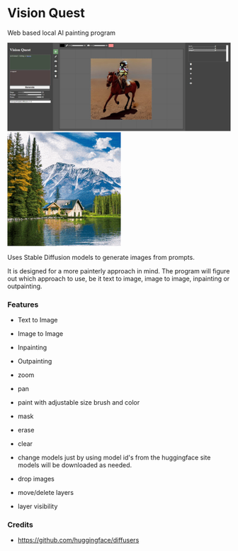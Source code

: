 # Vision Quest
Web based local AI painting program

![screenshot](/docs/images/screenshot.jpg "Vision Quest Screenshot")
![progress-shots](/docs/images/progress.gif "Vision Quest Progress Shots")

Uses Stable Diffusion models to generate images from prompts.

It is designed for a more painterly approach in mind.
The program will figure out which approach to use, be it text to image, image to image, inpainting or outpainting.

### Features
- Text to Image
- Image to Image
- Inpainting
- Outpainting

- zoom
- pan
- paint with adjustable size brush and color
- mask
- erase
- clear
- change models just by using model id's from the huggingface site
	models will be downloaded as needed.
- drop images
- move/delete layers
- layer visibility

### Credits
- https://github.com/huggingface/diffusers
